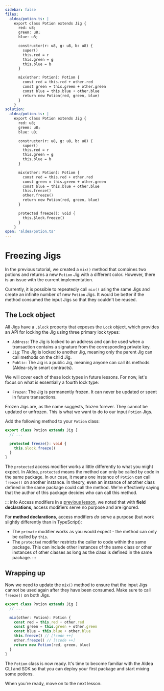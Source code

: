 ```yaml
---
sidebar: false
files:
  aldea/potion.ts: |
    export class Potion extends Jig {
      red: u8;
      green: u8;
      blue: u8;

      constructor(r: u8, g: u8, b: u8) {
        super()
        this.red = r
        this.green = g
        this.blue = b
      }

      mix(other: Potion): Potion {
        const red = this.red + other.red
        const green = this.green + other.green
        const blue = this.blue + other.blue
        return new Potion(red, green, blue)
      }
    }
solution:
  aldea/potion.ts: |
    export class Potion extends Jig {
      red: u8;
      green: u8;
      blue: u8;

      constructor(r: u8, g: u8, b: u8) {
        super()
        this.red = r
        this.green = g
        this.blue = b
      }

      mix(other: Potion): Potion {
        const red = this.red + other.red
        const green = this.green + other.green
        const blue = this.blue + other.blue
        this.freeze()
        other.freeze()
        return new Potion(red, green, blue)
      }

      protected freeze(): void {
        this.$lock.freeze()
      }
    }
open: 'aldea/potion.ts'
---
```


# Freezing Jigs

In the previous tutorial, we created a `mix()` method that combines two potions and returns a new `Potion` Jig with a different color. However, there is an issue with the current implementation.

Currently, it is possible to repeatedly call `mix()` using the same Jigs and create an infinite number of new `Potion` Jigs. It would be better if the method consumed the input Jigs so that they couldn't be reused.

## The Lock object

All Jigs have a `.$lock` property that exposes the `Lock` object, which provides an API for locking the Jig using three primary lock types:

- `Address`: The Jig is locked to an address and can be used when a transaction contains a signature from the corresponding private key.
- `Jig`: The Jig is locked to another Jig, meaning only the parent Jig can call methods on the child Jig.
- `Public`: The Jig is a public Jig, meaning anyone can call its methods (Aldea-style smart contracts).

We will cover each of these lock types in future lessons. For now, let's focus on what is essentially a fourth lock type:

- `Frozen`: The Jig is permanently frozen. It can never be updated or spent in future transactions.

Frozen Jigs are, as the name suggests, frozen forever. They cannot be updated or unfrozen. This is what we want to do to our input `Potion` Jigs.

Add the following method to your `Potion` class:

```ts
export class Potion extends Jig {
  // ...

  protected freeze(): void {
    this.$lock.freeze()
  }
}
```

The `protected` access modifier works a little differently to what you might expect. In Aldea, `protected` means the method can only be called by code in the same package. In our case, it means one instance of `Potion` can call `freeze()` on another instance. In theory, even an instance of another class defined in the same package could call the method. We're effectively saying that the author of this package decides who can call this method.

::: info Access modifiers
In a [previous lesson](/tutorial/basics/jig-methods), we noted that with **field declarations**, access modifiers serve no purpose and are ignored.

For **method declarations**, access modifiers *do* serve a purpose (but work slightly differently than in TypeScript):

- The `private` modifier works as you would expect - the method can only be called by `this`.
- The `protected` modifier restricts the caller to code within the same package. This can include other instances of the same class or other instances of other classes as long as the class is defined in the same package.
:::

## Wrapping up

Now we need to update the `mix()` method to ensure that the input Jigs cannot be used again after they have been consumed. Make sure to call `freeze()` on both Jigs.

```ts
export class Potion extends Jig {
  // ...

  mix(other: Potion): Potion {
    const red = this.red + other.red
    const green = this.green + other.green
    const blue = this.blue + other.blue
    this.freeze() // [!code ++]
    other.freeze() // [!code ++]
    return new Potion(red, green, blue)
  }
}
```

The `Potion` class is now ready. It's time to become familiar with the Aldea CLI and SDK so that you can deploy your first package and start mixing some potions.

When you're ready, move on to the next lesson.
